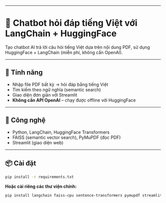 <!-- #  Chatbot hỏi đáp tiếng Việt với LangChain + OpenAI
Tạo chatbot AI trả lời câu hỏi tiếng Việt dựa trên nội dung PDF, sử dụng OpenAI + LangChain.

## 🚀 Tính năng
- Nhập file PDF bất kỳ → hỏi đáp bằng tiếng Việt
- Tìm kiếm theo ngữ nghĩa (semantic search)
- Giao diện đơn giản với Streamlit

## 🧰 Công nghệ
- Python, OpenAI GPT-3.5, LangChain
- FAISS (semantic vector search), PyMuPDF (đọc PDF)
- Streamlit (giao diện web)

## 📦 Cài đặt
```bash
pip install -r requirements.txt -->

---

# 🤖 Chatbot hỏi đáp tiếng Việt với LangChain + HuggingFace

Tạo chatbot AI trả lời câu hỏi tiếng Việt dựa trên nội dung PDF, sử dụng HuggingFace + LangChain (miễn phí, không cần OpenAI).

---

## 🚀 Tính năng

- Nhập file PDF bất kỳ → hỏi đáp bằng tiếng Việt  
- Tìm kiếm theo ngữ nghĩa (semantic search)  
- Giao diện đơn giản với Streamlit  
- **Không cần API OpenAI** – chạy được offline với HuggingFace

---

## 🧰 Công nghệ

- Python, LangChain, HuggingFace Transformers  
- FAISS (semantic vector search), PyMuPDF (đọc PDF)  
- Streamlit (giao diện web)

---

## 📦 Cài đặt

```bash
pip install -r requirements.txt
```

**Hoặc cài riêng các thư viện chính:**

```bash
pip install langchain faiss-cpu sentence-transformers pymupdf streamlit
```
